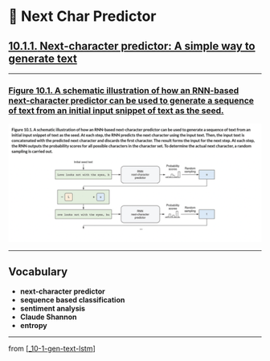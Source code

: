# 🦋 Next Char Predictor

## [**10.1.1.** Next-character predictor: A simple way to generate text]()

---

### [**Figure 10.1.** A schematic illustration of how an RNN-based next-character predictor can be used to generate a sequence of text from an initial input snippet of text as the seed.](https://livebook.manning.com/book/deep-learning-with-javascript/chapter-10/ch10fig01)

<img src="../../../assets/figures/Figure_10-1.png">

---

## **Vocabulary**

- **next-character predictor**
- **sequence based classification**
- **sentiment analysis**
- **Claude Shannon**
- **entropy**

<link rel="stylesheet" type="text/css" media="all" href="../../../assets/css/custom.css" />

---

from [[_10-1-gen-text-lstm]]

[//begin]: # "Autogenerated link references for markdown compatibility"
[_10-1-gen-text-lstm]: _10-1-gen-text-lstm.md "🦋 Gen Text LSTM"
[//end]: # "Autogenerated link references"
